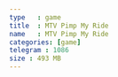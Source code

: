```yaml
---
type   : game
title  : MTV Pimp My Ride
name   : MTV Pimp My Ride
categories: [game]
telegram : 1086
size : 493 MB
---
```




